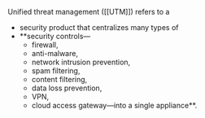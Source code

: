 Unified threat management ([[UTM]]) refers to a 
- security product that centralizes many types of 
- **security controls—
	- firewall, 
	- anti-malware, 
	- network intrusion prevention, 
	- spam filtering, 
	- content filtering, 
	- data loss prevention, 
	- VPN, 
	- cloud access gateway—into a single appliance**. 